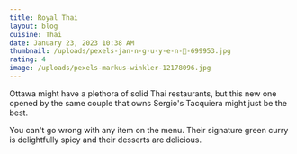 ```yaml
---
title: Royal Thai
layout: blog
cuisine: Thai
date: January 23, 2023 10:38 AM
thumbnail: /uploads/pexels-jan-n-g-u-y-e-n-🍁-699953.jpg
rating: 4
image: /uploads/pexels-markus-winkler-12178096.jpg
---
```

O﻿ttawa might have a plethora of solid Thai restaurants, but this new one opened by the same couple that owns Sergio's Tacquiera might just be the best.

Y﻿ou can't go wrong with any item on the menu. Their signature green curry is delightfully spicy and their desserts are delicious.